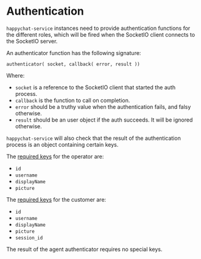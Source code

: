 # Authentication

`happychat-service` instances need to provide authentication functions for the different roles, which will be fired when the SocketIO client connects to the SocketIO server.

An authenticator function has the following signature:

    authenticator( socket, callback( error, result ))

Where:

* `socket` is a reference to the SocketIO client that started the auth process.
* `callback` is the function to call on completion.
* `error` should be a truthy value when the authentication fails, and falsy otherwise.
* `result` should be an user object if the auth succeeds. It will be ignored otherwise.

`happychat-service` will also check that the result of the authentication process is an object containing certain keys.

The [required keys](src/service.js#13) for the operator are:

* `id`
* `username`
* `displayName`
* `picture`

The [required keys](src/service.js#14) for the customer are:

* `id`
* `username`
* `displayName`
* `picture`
* `session_id`


The result of the agent authenticator requires no special keys.
